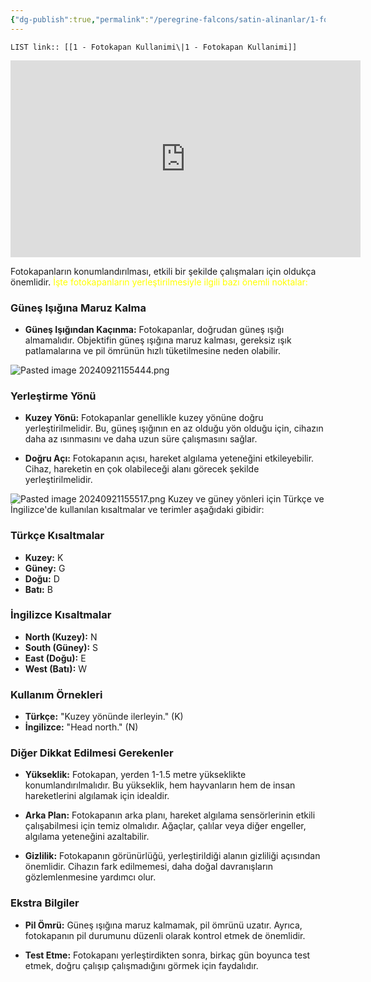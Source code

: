 ```yaml
---
{"dg-publish":true,"permalink":"/peregrine-falcons/satin-alinanlar/1-fotokapan-kullanimi/","tags":["gardenEntry"]}
---
```


`LIST link:: [[1 - Fotokapan Kullanimi\|1 - Fotokapan Kullanimi]]
`

<iframe width="560" height="315" src="https://www.youtube.com/embed/7oVkigYOBJs?si=yRjz4sWV3l2YfThT" title="YouTube video player" frameborder="0" allow="accelerometer; autoplay; clipboard-write; encrypted-media; gyroscope; picture-in-picture; web-share" referrerpolicy="strict-origin-when-cross-origin" allowfullscreen></iframe>

Fotokapanların konumlandırılması, etkili bir şekilde çalışmaları için oldukça önemlidir. 
<font color="#ffff00">İşte fotokapanların yerleştirilmesiyle ilgili bazı önemli noktalar:</font>
### Güneş Işığına Maruz Kalma
- **Güneş Işığından Kaçınma:** Fotokapanlar, doğrudan güneş ışığı almamalıdır. Objektifin güneş ışığına maruz kalması, gereksiz ışık patlamalarına ve pil ömrünün hızlı tüketilmesine neden olabilir.

![Pasted image 20240921155444.png](/img/user/Veritaban%C4%B1%20(Resim)/Pasted%20image%2020240921155444.png)
### Yerleştirme Yönü
- **Kuzey Yönü:** Fotokapanlar genellikle kuzey yönüne doğru yerleştirilmelidir. Bu, güneş ışığının en az olduğu yön olduğu için, cihazın daha az ısınmasını ve daha uzun süre çalışmasını sağlar.
  
- **Doğru Açı:** Fotokapanın açısı, hareket algılama yeteneğini etkileyebilir. Cihaz, hareketin en çok olabileceği alanı görecek şekilde yerleştirilmelidir.

![Pasted image 20240921155517.png](/img/user/Veritaban%C4%B1%20(Resim)/Pasted%20image%2020240921155517.png)
Kuzey ve güney yönleri için Türkçe ve İngilizce'de kullanılan kısaltmalar ve terimler aşağıdaki gibidir:

### Türkçe Kısaltmalar
- **Kuzey:** K
- **Güney:** G
- **Doğu:** D
- **Batı:** B

### İngilizce Kısaltmalar
- **North (Kuzey):** N
- **South (Güney):** S
- **East (Doğu):** E
- **West (Batı):** W

### Kullanım Örnekleri
- **Türkçe:** "Kuzey yönünde ilerleyin." (K)
- **İngilizce:** "Head north." (N)
### Diğer Dikkat Edilmesi Gerekenler
- **Yükseklik:** Fotokapan, yerden 1-1.5 metre yükseklikte konumlandırılmalıdır. Bu yükseklik, hem hayvanların hem de insan hareketlerini algılamak için idealdir.
  
- **Arka Plan:** Fotokapanın arka planı, hareket algılama sensörlerinin etkili çalışabilmesi için temiz olmalıdır. Ağaçlar, çalılar veya diğer engeller, algılama yeteneğini azaltabilir.

- **Gizlilik:** Fotokapanın görünürlüğü, yerleştirildiği alanın gizliliği açısından önemlidir. Cihazın fark edilmemesi, daha doğal davranışların gözlemlenmesine yardımcı olur.

### Ekstra Bilgiler
- **Pil Ömrü:** Güneş ışığına maruz kalmamak, pil ömrünü uzatır. Ayrıca, fotokapanın pil durumunu düzenli olarak kontrol etmek de önemlidir.

- **Test Etme:** Fotokapanı yerleştirdikten sonra, birkaç gün boyunca test etmek, doğru çalışıp çalışmadığını görmek için faydalıdır.

